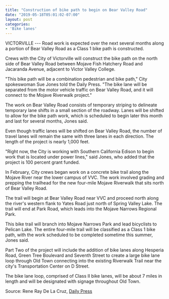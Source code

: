 ```yaml
---
title: "Construction of bike path to begin on Bear Valley Road"
date: "2019-05-18T05:01:02-07:00"
layout: post
categories:
- 'Bike lanes'
---
```


VICTORVILLE --- Road work is expected over the next several months along a portion of Bear Valley Road as a Class 1 bike path is constructed.

Crews with the City of Victorville will construct the bike path on the north side of Bear Valley Road between Mojave Fish Hatchery Road and Jacaranda Avenue, adjacent to Victor Valley College.

"This bike path will be a combination pedestrian and bike path," City spokeswoman Sue Jones told the Daily Press. "The bike lane will be separated from the motor vehicle traffic on Bear Valley Road, and it will connect to the Mojave Riverwalk project."

The work on Bear Valley Road consists of temporary striping to delineate temporary lane shifts in a small section of the roadway. Lanes will be shifted to allow for the bike path work, which is scheduled to begin later this month and last for several months, Jones said.

Even though traffic lanes will be shifted on Bear Valley Road, the number of travel lanes will remain the same with three lanes in each direction. The length of the project is nearly 1,000 feet.

"Right now, the City is working with Southern California Edison to begin work that is located under power lines," said Jones, who added that the project is 100 percent grant funded.

In February, City crews began work on a concrete bike trail along the Mojave River near the lower campus of VVC. The work involved grading and prepping the trailhead for the new four-mile Mojave Riverwalk that sits north of Bear Valley Road.

The trail will begin at Bear Valley Road near VVC and proceed north along the river's western flank to Yates Road just north of Spring Valley Lake. The trail will end at Park Road, which leads into the Mojave Narrows Regional Park.

This bike trail will branch into Mojave Narrows Park and lead bicyclists to Pelican Lake. The entire four-mile trail will be classified as a Class 1 bike path, with the work scheduled to be completed sometime this summer, Jones said.

Part Two of the project will include the addition of bike lanes along Hesperia Road, Green Tree Boulevard and Seventh Street to create a large bike lane loop through Old Town connecting into the existing Riverwalk Trail near the city's Transportation Center on D Street.

The bike lane loop, comprised of Class II bike lanes, will be about 7 miles in length and will be designated with signage throughout Old Town.

Source: Rene Ray De La Cruz, [Daily Press](https://www.vvdailypress.com/news/20190517/construction-of-bike-path-to-begin-on-bear-valley-road)